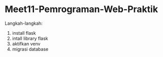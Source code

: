 ﻿# Meet11-Pemrograman-Web-Praktik

Langkah-langkah:

1. install flask
2. intall library flask
3. aktifkan venv
4. migrasi database
